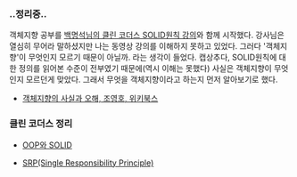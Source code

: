 ### ..정리중..

객체지향 공부를 [백명석님의 클린 코더스 SOLID원칙 강의](https://www.youtube.com/user/codetemplate/videos)와 함께 시작했다. 강사님은 열심히 무어라 말하셨지만 나는 동영상 강의를 이해하지 못하고 있었다. 그러다 '객체지향'이 무엇인지 모르기 때문이 아닐까. 라는 생각이 들었다. 캡상추다, SOLID원칙에 대한 정의를 읽어본 수준이 전부였기 때문에(역시 이해는 못했다) 사실은 객체지향이 무엇인지 모르던게 맞았다. 그래서 무엇을 객체지향이라고 하는지 먼저 알아보기로 했다.
* [객체지향의 사실과 오해, 조영호, 위키북스](https://www.notion.so/f3fd56683ad145e1bcff86f61f91af02)  


### 클린 코더스 정리

* [OOP와 SOLID](https://www.notion.so/OOP-SOLID-d0c55a46a38b4ea58c0396fbf1aae946)

* [SRP(Single Responsibility Principle)](https://www.notion.so/SRP-Single-Responsibility-Principle-21a0541760cd44459caaec1b8e6b5077)
